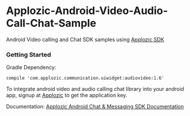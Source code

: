 # Applozic-Android-Video-Audio-Call-Chat-Sample
Android Video calling and Chat SDK samples using [Applozic SDK](https://www.applozic.com)

### Getting Started       

Gradle Dependency:

```
compile 'com.applozic.communication.uiwidget:audiovideo:1.6'
```

To integrate android video and audio calling chat library into your android app, signup at [Applozic](https://www.applozic.com/signup.html?utm_source=github&utm_medium=readme&utm_campaign=android) to get the application key.

Documentation: [Applozic Android Chat & Messaging SDK Documentation](https://www.applozic.com/docs/android-chat-sdk.html?utm_source=github&utm_medium=readme&utm_campaign=android_video)



